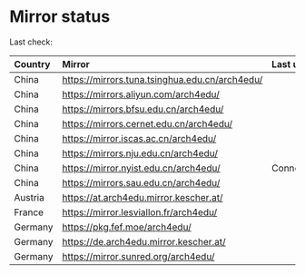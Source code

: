 <script src="./time.js"></script>
# Mirror status
Last check: <script type="text/javascript">localize(1720804733.6360567);</script>

|Country|Mirror|Last update|
|:------|:-----|:----------|
|China|https://mirrors.tuna.tsinghua.edu.cn/arch4edu/|<script type="text/javascript">localize(1720766366);</script>|
|China|https://mirrors.aliyun.com/arch4edu/|<script type="text/javascript">localize(1720766366);</script>|
|China|https://mirrors.bfsu.edu.cn/arch4edu/|<script type="text/javascript">localize(1720766366);</script>|
|China|https://mirrors.cernet.edu.cn/arch4edu/|<script type="text/javascript">localize(1720766366);</script>|
|China|https://mirror.iscas.ac.cn/arch4edu/|<script type="text/javascript">localize(1720766366);</script>|
|China|https://mirrors.nju.edu.cn/arch4edu/|<script type="text/javascript">localize(1720722825);</script>|
|China|https://mirror.nyist.edu.cn/arch4edu/|ConnectionError|
|China|https://mirrors.sau.edu.cn/arch4edu/|<script type="text/javascript">localize(1720766366);</script>|
|Austria|https://at.arch4edu.mirror.kescher.at/|<script type="text/javascript">localize(1720766366);</script>|
|France|https://mirror.lesviallon.fr/arch4edu/|<script type="text/javascript">localize(1720766366);</script>|
|Germany|https://pkg.fef.moe/arch4edu/|<script type="text/javascript">localize(1720766366);</script>|
|Germany|https://de.arch4edu.mirror.kescher.at/|<script type="text/javascript">localize(1720766366);</script>|
|Germany|https://mirror.sunred.org/arch4edu/|<script type="text/javascript">localize(1720766366);</script>|

<script src="./tablefilter/tablefilter.js"></script>
<script src="./table.js"></script>